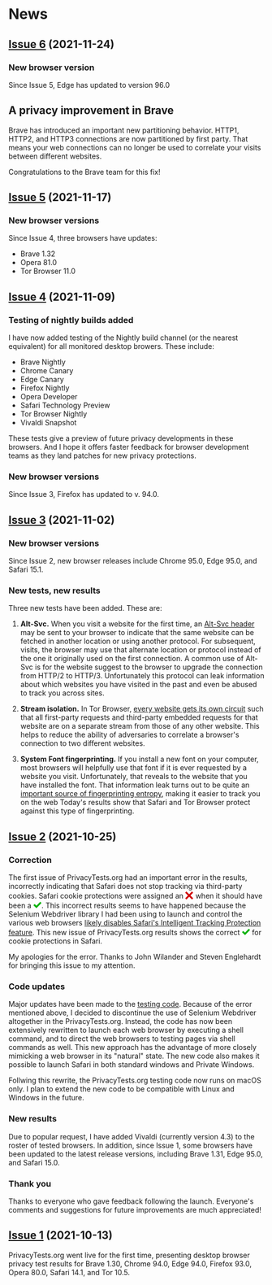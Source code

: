 # News

## [Issue 6](/) (2021-11-24)

### New browser version

Since Issue 5, Edge has updated to version 96.0

## A privacy improvement in Brave

Brave has introduced an important new partitioning behavior. HTTP1, HTTP2, and HTTP3 connections are now partitioned by first party. That means your web connections can no longer be used to correlate your visits between different websites.

Congratulations to the Brave team for this fix!

## [Issue 5](/archive/issue5.html) (2021-11-17)

### New browser versions

Since Issue 4, three browsers have updates:
* Brave 1.32
* Opera 81.0
* Tor Browser 11.0

## [Issue 4](/archive/issue4.html) (2021-11-09)

### Testing of nightly builds added

I have now added testing of the Nightly build channel (or the nearest equivalent) for all monitored desktop browers. These include:
* Brave Nightly
* Chrome Canary
* Edge Canary
* Firefox Nightly
* Opera Developer
* Safari Technology Preview
* Tor Browser Nightly
* Vivaldi Snapshot

These tests give a preview of future privacy developments in these browsers. And I hope it offers faster feedback for browser development teams as they land patches for new privacy protections.

### New browser versions

Since Issue 3, Firefox has updated to v. 94.0.

## [Issue 3](/archive/issue3.html) (2021-11-02)

### New browser versions

Since Issue 2, new browser releases include Chrome 95.0, Edge 95.0, and Safari 15.1.

### New tests, new results

Three new tests have been added. These are:
1. **Alt-Svc.** When you visit a website for the first time, an [Alt-Svc header](https://developer.mozilla.org/en-US/docs/Web/HTTP/Headers/Alt-Svc) may be sent to your browser to indicate that the same website can be fetched in another location or using another protocol. For subsequent, visits, the browser may use that alternate location or protocol instead of the one it originally used on the first connection. A common use of Alt-Svc is for the website suggest to the browser to upgrade the connection from HTTP/2 to HTTP/3. Unfortunately this protocol can leak information about which websites you have visited in the past and even be abused to track you across sites.

2. **Stream isolation.** In Tor Browser, [every website gets its own circuit](https://tor.stackexchange.com/questions/14634/does-tor-browser-open-a-new-circuit-for-each-unique-website) such that all first-party requests and third-party embedded requests for that website are on a separate stream from those of any other website. This helps to reduce the ability of adversaries to correlate a browser's connection to two different websites.

3. **System Font fingerprinting.** If you install a new font on your computer, most browsers will helpfully use that font if it is ever requested by a website you visit. Unfortunately, that reveals to the website that you have installed the font. That information leak turns out to be quite an [important source of fingerprinting entropy](https://dl.acm.org/doi/pdf/10.1145/3178876.3186097), making it easier to track you on the web Today's results show that Safari and Tor Browser protect against this type of fingerprinting.

## [Issue 2](/archive/issue2.html) (2021-10-25)

### Correction

The first issue of PrivacyTests.org had an important error in the results, incorrectly indicating that Safari does not stop tracking via third-party cookies. Safari cookie protections were assigned an <img src="/x-mark.png" width=16 height=16 style="transform:translate(0px, 0.15em);" title="fail"> when it should have been a <img src="/check-mark.png" width=16 height=16 style="transform:translate(0px, 0.15em);" title="pass">. This incorrect results seems to have happened because the Selenium Webdriver library I had been using to launch and control the various web browsers [likely disables Safari's Intelligent Tracking Protection feature](https://bugs.webkit.org/show_bug.cgi?id=222583). This new issue of PrivacyTests.org results shows the correct <img src="/check-mark.png" width=16 height=16 style="transform:translate(0px, 0.15em);" title="pass"> for cookie protections in Safari.

My apologies for the error. Thanks to John Wilander and Steven Englehardt for bringing this issue to my attention. 

### Code updates

Major updates have been made to the [testing code](https://github.com/arthuredelstein/privacytests.org). Because of the error mentioned above, I decided to discontinue the use of Selenium Webdriver altogether in the PrivacyTests.org. Instead, the code has now been extensively rewritten to launch each web browser by executing a shell command, and to direct the web browsers to testing pages via shell commands as well. This new approach has the advantage of more closely mimicking a web browser in its "natural" state. The new code also makes it possible to launch Safari in both standard windows and Private Windows.

Follwing this rewrite, the PrivacyTests.org testing code now runs on macOS only. I plan to extend the new code to be compatible with Linux and Windows in the future.

### New results

Due to popular request, I have added Vivaldi (currently version 4.3) to the roster of tested browsers. In addition, since Issue 1, some browsers have been updated to the latest release versions, including Brave 1.31, Edge 95.0, and Safari 15.0.

### Thank you

Thanks to everyone who gave feedback following the launch. Everyone's comments and suggestions for future improvements are much appreciated!

## [Issue 1](/archive/issue1.html) (2021-10-13)

PrivacyTests.org went live for the first time, presenting desktop browser privacy test results for Brave 1.30, Chrome 94.0, Edge 94.0, Firefox 93.0, Opera 80.0, Safari 14.1, and Tor 10.5.
